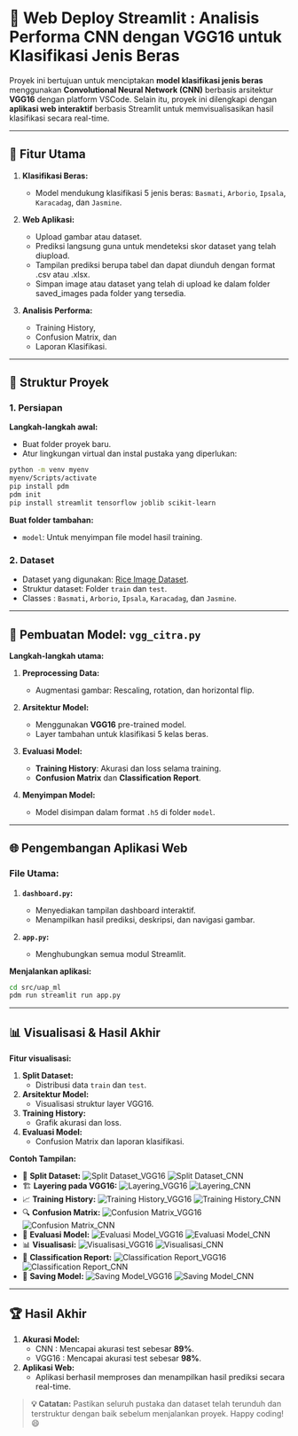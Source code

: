 # 🌾 Web Deploy Streamlit : Analisis Performa CNN dengan VGG16 untuk Klasifikasi Jenis Beras

Proyek ini bertujuan untuk menciptakan  **model klasifikasi jenis beras** menggunakan **Convolutional Neural Network (CNN)** berbasis arsitektur **VGG16** dengan platform VSCode. Selain itu, proyek ini dilengkapi dengan **aplikasi web interaktif** berbasis Streamlit untuk memvisualisasikan hasil klasifikasi secara real-time.

---

## 🚀 Fitur Utama

1. **Klasifikasi Beras:**
   - Model mendukung klasifikasi 5 jenis beras: `Basmati`, `Arborio`, `Ipsala`, `Karacadag`, dan `Jasmine`.
     
2. **Web Aplikasi:**
   - Upload gambar atau dataset.
   - Prediksi langsung guna untuk mendeteksi skor dataset yang telah diupload.
   - Tampilan prediksi berupa tabel dan dapat diunduh dengan format .csv atau .xlsx.
   - Simpan image atau dataset yang telah di upload ke dalam folder saved_images pada folder yang tersedia.
     
3. **Analisis Performa:**
   - Training History,
   - Confusion Matrix, dan
   - Laporan Klasifikasi.

---

## 📂 Struktur Proyek

### 1. Persiapan

**Langkah-langkah awal:**
- Buat folder proyek baru.
- Atur lingkungan virtual dan instal pustaka yang diperlukan:

```bash
python -m venv myenv
myenv/Scripts/activate
pip install pdm
pdm init
pip install streamlit tensorflow joblib scikit-learn
```

**Buat folder tambahan:**
- `model`: Untuk menyimpan file model hasil training.

### 2. Dataset

- Dataset yang digunakan: [Rice Image Dataset](https://www.kaggle.com/datasets/ayanwap7/rice-image-dataset-train-test-split).
- Struktur dataset: Folder `train` dan `test`.
- Classes : `Basmati`, `Arborio`, `Ipsala`, `Karacadag`, dan `Jasmine`.

---

## 🧠 Pembuatan Model: `vgg_citra.py`

**Langkah-langkah utama:**

1. **Preprocessing Data:**
   - Augmentasi gambar: Rescaling, rotation, dan horizontal flip.

2. **Arsitektur Model:**
   - Menggunakan **VGG16** pre-trained model.
   - Layer tambahan untuk klasifikasi 5 kelas beras.

3. **Evaluasi Model:**
   - **Training History**: Akurasi dan loss selama training.
   - **Confusion Matrix** dan **Classification Report**.

4. **Menyimpan Model:**
   - Model disimpan dalam format `.h5` di folder `model`.

---

## 🌐 Pengembangan Aplikasi Web

### File Utama:

1. **`dashboard.py`:**
   - Menyediakan tampilan dashboard interaktif.
   - Menampilkan hasil prediksi, deskripsi, dan navigasi gambar.

2. **`app.py`:**
   - Menghubungkan semua modul Streamlit.

**Menjalankan aplikasi:**
```bash
cd src/uap_ml
pdm run streamlit run app.py
```

---

## 📊 Visualisasi & Hasil Akhir

**Fitur visualisasi:**
1. **Split Dataset:**
   - Distribusi data `train` dan `test`.
2. **Arsitektur Model:**
   - Visualisasi struktur layer VGG16.
3. **Training History:**
   - Grafik akurasi dan loss.
4. **Evaluasi Model:**
   - Confusion Matrix dan laporan klasifikasi.

**Contoh Tampilan:**
- 📸 **Split Dataset:**
  ![Split Dataset_VGG16](C:/Users/MSI-PC/Documents/uap/src/uap/image/split.png)
  ![Split Dataset_CNN](C:/Users/MSI-PC/Documents/uap/src/uap/image/split.png)
- 🏗️ **Layering pada VGG16:**
  ![Layering_VGG16](C:/Users/MSI-PC/Documents/uap/src/uap/image/layering.png)
  ![Layering_CNN](C:/Users/MSI-PC/Documents/uap/src/uap/image/layer_cnn.png)
- 📈 **Training History:**
  ![Training History_VGG16](C:/Users/MSI-PC/Documents/uap/src/uap/image/training.png)
  ![Training History_CNN](C:/Users/MSI-PC/Documents/uap/src/uap/image/train_cnn.png)
- 🔍 **Confusion Matrix:**
  ![Confusion Matrix_VGG16](C:/Users/MSI-PC/Documents/uap/src/uap/image/cm.png)
  ![Confusion Matrix_CNN](C:/Users/MSI-PC/Documents/uap/src/uap/image/cm_cnn.png)
- 🧪 **Evaluasi Model:**
  ![Evaluasi Model_VGG16](C:/Users/MSI-PC/Documents/uap/src/uap/image/eval.png)
  ![Evaluasi Model_CNN](C:/Users/MSI-PC/Documents/uap/src/uap/image/eval_cnn.png)
- 📊 **Visualisasi:**
  ![Visualisasi_VGG16](C:/Users/MSI-PC/Documents/uap/src/uap/image/visualisas.png)
  ![Visualisasi_CNN](C:/Users/MSI-PC/Documents/uap/src/uap/image/visual_cnn.png)
- 📜 **Classification Report:**
  ![Classification Report_VGG16](C:/Users/MSI-PC/Documents/uap/src/uap/image/cr.png)
  ![Classification Report_CNN](C:/Users/MSI-PC/Documents/uap/src/uap/image/cr_cnn.png)
- 💾 **Saving Model:**
  ![Saving Model_VGG16](C:/Users/MSI-PC/Documents/uap/src/uap/image/saving.png)
  ![Saving Model_CNN](C:/Users/MSI-PC/Documents/uap/src/uap/image/save_cnn.png)

---

## 🏆 Hasil Akhir

1. **Akurasi Model:**
   - CNN : Mencapai akurasi test sebesar **89%**.
   - VGG16 : Mencapai akurasi test sebesar **98%**.
2. **Aplikasi Web:**
   - Aplikasi berhasil memproses dan menampilkan hasil prediksi secara real-time.

> **💡 Catatan:**
> Pastikan seluruh pustaka dan dataset telah terunduh dan terstruktur dengan baik sebelum menjalankan proyek. Happy coding! 😄
